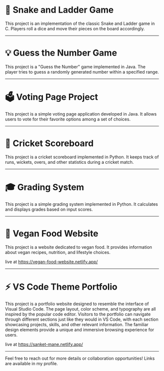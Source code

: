 # 🐍 Snake and Ladder Game
This project is an implementation of the classic Snake and Ladder game in C. Players roll a dice and move their pieces on the board accordingly.

---

# 💡 Guess the Number Game
This project is a "Guess the Number" game implemented in Java. The player tries to guess a randomly generated number within a specified range.

---

# 🗳️ Voting Page Project
This project is a simple voting page application developed in Java. It allows users to vote for their favorite options among a set of choices.

---

# 🏏 Cricket Scoreboard
This project is a cricket scoreboard implemented in Python. It keeps track of runs, wickets, overs, and other statistics during a cricket match.

---

# 🎓 Grading System
This project is a simple grading system implemented in Python. It calculates and displays grades based on input scores.

---

# 🌱 Vegan Food Website
This project is a website dedicated to vegan food. It provides information about vegan recipes, nutrition, and lifestyle choices.

live at https://vegan-food-website.netlify.app/

---

# ⚡ VS Code Theme Portfolio
This project is a portfolio website designed to resemble the interface of Visual Studio Code. The page layout, color scheme, and typography are all inspired by the popular code editor. Visitors to the portfolio can navigate through different sections just like they would in VS Code, with each section showcasing projects, skills, and other relevant information. The familiar design elements provide a unique and immersive browsing experience for users.

live at https://sanket-mane.netlify.app/

---

Feel free to reach out for more details or collaboration opportunities! Links are available in my profile.
